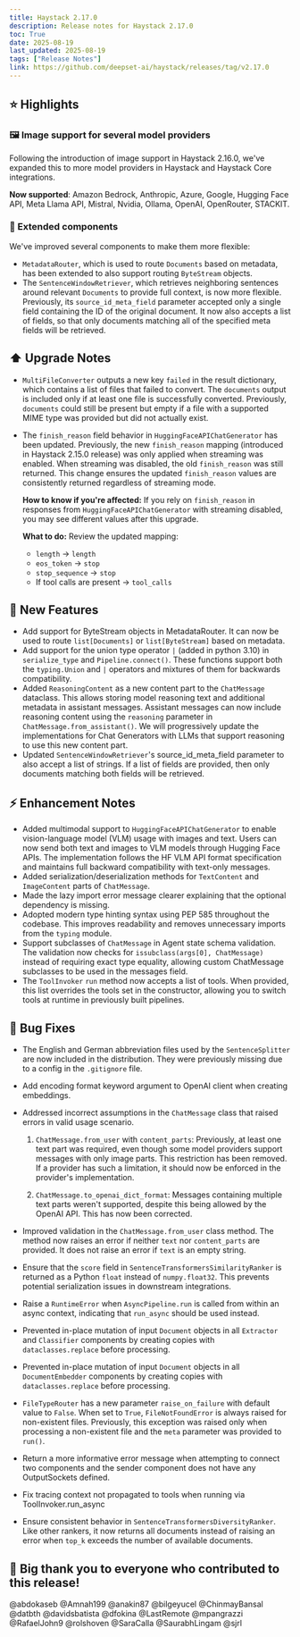 ```yaml
---
title: Haystack 2.17.0
description: Release notes for Haystack 2.17.0
toc: True
date: 2025-08-19
last_updated: 2025-08-19
tags: ["Release Notes"]
link: https://github.com/deepset-ai/haystack/releases/tag/v2.17.0
---
```


## ⭐️ Highlights

### 🖼️ Image support for several model providers

Following the introduction of image support in Haystack 2.16.0, we've expanded this to more model providers in Haystack and Haystack Core integrations.

**Now supported**: Amazon Bedrock, Anthropic, Azure, Google, Hugging Face API, Meta Llama API, Mistral, Nvidia, Ollama, OpenAI, OpenRouter, STACKIT.

### 🧩 Extended components

We've improved several components to make them more flexible:

- `MetadataRouter`, which is used to route `Documents` based on metadata, has been extended to also support routing `ByteStream` objects.
- The `SentenceWindowRetriever`, which retrieves neighboring sentences around relevant `Documents` to provide full context, is now more flexible. Previously, its `source_id_meta_field` parameter accepted only a single field containing the ID of the original document. It now also accepts a list of fields, so that only documents matching all of the specified meta fields will be retrieved.

## ⬆️ Upgrade Notes

-   `MultiFileConverter` outputs a new key `failed` in the result dictionary, which contains a list of files that failed to convert. The `documents` output is included only if at least one file is successfully converted. Previously, `documents` could still be present but empty if a file with a supported MIME type was provided but did not actually exist.

-   The `finish_reason` field behavior in `HuggingFaceAPIChatGenerator` has been updated. Previously, the new `finish_reason` mapping (introduced in Haystack 2.15.0 release) was only applied when streaming was enabled. When streaming was disabled, the old `finish_reason` was still returned. This change ensures the updated `finish_reason` values are consistently returned regardless of streaming mode.

    **How to know if you're affected:** If you rely on `finish_reason` in responses from `HuggingFaceAPIChatGenerator` with streaming disabled, you may see different values after this upgrade.

    **What to do:** Review the updated mapping:
    - `length` → `length`
    - `eos_token` → `stop`
    - `stop_sequence` → `stop`
    - If tool calls are present → `tool_calls`

## 🚀 New Features

-   Add support for ByteStream objects in MetadataRouter. It can now be used to route `list[Documents]` or `list[ByteStream]` based on metadata.
-   Add support for the union type operator `|` (added in python 3.10) in `serialize_type` and `Pipeline.connect()`. These functions support both the `typing.Union` and `|` operators and mixtures of them for backwards compatibility.
-   Added `ReasoningContent` as a new content part to the `ChatMessage` dataclass. This allows storing model reasoning text and additional metadata in assistant messages. Assistant messages can now include reasoning content using the `reasoning` parameter in `ChatMessage.from_assistant()`. We will progressively update the implementations for Chat Generators with LLMs that support reasoning to use this new content part.
-   Updated `SentenceWindowRetriever`'s source_id_meta_field parameter to also accept a list of strings. If a list of fields are provided, then only documents matching both fields will be retrieved.

## ⚡️ Enhancement Notes

-   Added multimodal support to `HuggingFaceAPIChatGenerator` to enable vision-language model (VLM) usage with images and text. Users can now send both text and images to VLM models through Hugging Face APIs. The implementation follows the HF VLM API format specification and maintains full backward compatibility with text-only messages.
-   Added serialization/deserialization methods for `TextContent` and `ImageContent` parts of `ChatMessage`.
-   Made the lazy import error message clearer explaining that the optional dependency is missing.
-   Adopted modern type hinting syntax using PEP 585 throughout the codebase. This improves readability and removes unnecessary imports from the `typing` module.
-   Support subclasses of `ChatMessage` in Agent state schema validation. The validation now checks for `issubclass(args[0], ChatMessage)` instead of requiring exact type equality, allowing custom ChatMessage subclasses to be used in the messages field.
-   The `ToolInvoker` `run` method now accepts a list of tools. When provided, this list overrides the tools set in the constructor, allowing you to switch tools at runtime in previously built pipelines.

## 🐛 Bug Fixes

-   The English and German abbreviation files used by the `SentenceSplitter` are now included in the distribution. They were previously missing due to a config in the `.gitignore` file.


-   Add encoding format keyword argument to OpenAI client when creating embeddings.

-   Addressed incorrect assumptions in the `ChatMessage` class that raised errors in valid usage scenario.

    1. `ChatMessage.from_user` with `content_parts`: Previously, at least one text part was required, even though some model providers support messages with only image parts. This restriction has been removed. If a provider has such a limitation, it should now be enforced in the provider's implementation.

    2. `ChatMessage.to_openai_dict_format`: Messages containing multiple text parts weren't supported, despite this being allowed by the OpenAI API. This has now been corrected.

-   Improved validation in the `ChatMessage.from_user` class method. The method now raises an error if neither `text` nor `content_parts` are provided. It does not raise an error if `text` is an empty string.

-   Ensure that the `score` field in `SentenceTransformersSimilarityRanker` is returned as a Python `float` instead of `numpy.float32`. This prevents potential serialization issues in downstream integrations.

-   Raise a `RuntimeError` when `AsyncPipeline.run` is called from within an async context, indicating that `run_async` should be used instead.

-   Prevented in-place mutation of input `Document` objects in all `Extractor` and `Classifier` components by creating copies with `dataclasses.replace` before processing.

-   Prevented in-place mutation of input `Document` objects in all `DocumentEmbedder` components by creating copies with `dataclasses.replace` before processing.

-   `FileTypeRouter` has a new parameter `raise_on_failure` with default value to `False`. When set to `True`, `FileNotFoundError` is always raised for non-existent files. Previously, this exception was raised only when processing a non-existent file and the `meta` parameter was provided to `run()`.

-   Return a more informative error message when attempting to connect two components and the sender component does not have any OutputSockets defined.

-   Fix tracing context not propagated to tools when running via ToolInvoker.run_async

-   Ensure consistent behavior in `SentenceTransformersDiversityRanker`. Like other rankers, it now returns all documents instead of raising an error when `top_k` exceeds the number of available documents.


## 💙 Big thank you to everyone who contributed to this release!

@abdokaseb @Amnah199 @anakin87 @bilgeyucel @ChinmayBansal @datbth @davidsbatista @dfokina @LastRemote
@mpangrazzi @RafaelJohn9 @rolshoven @SaraCalla @SaurabhLingam @sjrl
